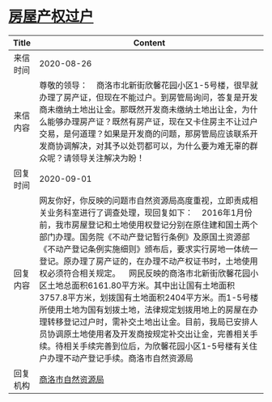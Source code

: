 # <a href="http://www.shangluo.gov.cn/zmhd/ldxxxx.jsp?urltype=leadermail.LeaderMailContentUrl&wbtreeid=1112&leadermailid=6368">房屋产权过户</a>
|Title|Content|
|:---:|---|
|来信时间|2020-08-26|
|来信内容|尊敬的领导：    商洛市北新街欣馨花园小区1-5号楼，很早就办理了房产证，但现在不能过户。到房管局询问，答复是开发商未缴纳土地出让金。那既然开发商未缴纳土地出让金，为什么能够办理房产证？既然有房产证，现在又卡住房主不让过户交易，是何道理？如果是开发商的问题，那房管局应该联系开发商协调解决，对其予以处罚都可以，为什么要为难无辜的群众呢？请领导关注解决为盼！|
|回复时间|2020-09-01|
|回复内容|网友你好，你反映的问题市自然资源局高度重视，立即责成相关业务科室进行了调查处理，现回复如下：    2016年1月份前，我市房屋登记和土地使用权登记分别在原住建和国土两个部门办理。国务院《不动产登记暂行条例》及原国土资源部《不动产登记条例实施细则》颁布后，要求实行房地一体统一登记。原办理了房产证的，在办理不动产权证书时，土地使用权必须符合相关规定。    网民反映的商洛市北新街欣馨花园小区土地总面积6161.80平方米。其中出让国有土地面积3757.8平方米，划拨国有土地面积2404平方米。而1-5号楼所使用土地为国有划拨土地，法律规定划拨用地上的房屋在办理转移登记过户时，需补交土地出让金。目前，我局已安排人员协调原土地使用者及开发商按规定补交出让金，完善相关手续。待相关手续完善到位后，为欣馨花园小区1-5号楼有关住户办理不动产登记手续。商洛市自然资源局|
|回复机构|<a href="../../categories/agencies/商洛市自然资源局.md">商洛市自然资源局</a>|